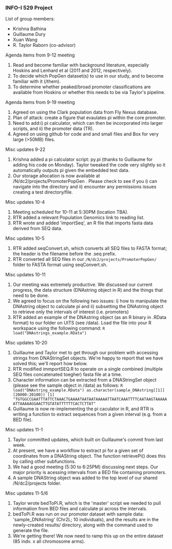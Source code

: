 ### INFO-I 529 Project ###
List of group members:
* Krishna Bathina
* Guillaume Dury
* Xuan Wang
* R. Taylor Raborn (co-advisor)

Agenda items from 9-12 meeting

1. Read and become familiar with background literature, especially Hoskins and Lenhard et al (2011 and 2012, respectively).
2. To decide which PopGen dataset(s) to use in our study, and to become familiar with it (/them).
3. To determine whether peaked/broad promoter classifications are available from Hoskins or whether this needs to be via Taylor's pipeline.

Agenda items from 9-19 meeting

1. Agreed on using the Clark population data from Fly Nexus database.
2. Plan of attack: create a figure that evaulates pi within the core promoter.
3. Need to add:i) pi calculator, which can then be incorporated into larger scripts, and ii) the promoter data (TR).
4. Agreed on using github for code and and small files and Box for very large (>50MB) files.

Misc updates 9-22

1. Krishna added a pi calculator script: py.pi (thanks to Guillaume for adding his code on Monday). Taylor tweaked the code very slightly so it automatically outputs pi given the embedded test data.
2. Our storage allocation is now available at /N/dc2/projects/PromoterPopGen . Please check to see if you i) can navigate into the directory and ii) encounter any permissions issues creating a test directory/file.

Misc updates 10-4

1. Meeting scheduled for 10-11 at 5:30PM (location TBA).
2. RTR added a relevant Population Genomics link to reading list.
3. RTR wrote and added 'importSeq', an R file that imports fasta data derived from SEQ data.

Misc updates 10-5

1. RTR added seqConvert.sh, which converts all SEQ files to FASTA format; the header is the filename before the .seq prefix.
2. RTR converted all SEQ files in our `/N/dc2/projects/PromoterPopGen/` folder to FASTA format using seqConvert.sh.

Misc updates 10-11

1. Our meeting was extremely productive. We discussed our current progress, the data structure (DNAstring object in R) and the things that need to be done.
2. We agreed to focus on the following two issues: i) how to manipulate the DNAstring object to calculate pi and ii) subsetting the DNAstring object to retrieve only the intervals of interest (i.e. promoters)
3. RTR added an example of the DNAstring object (as an R binary in .RData format) to our folder on UITS (see /data). Load the file into your R workspace using the following command:
`R
load("DNAstrings_example.RData")
`

Misc updates 10-20

1. Guillaume and Taylor met to get through our problem with accessing strings from DNAStringSet objects. We're happy to report that we have solved this; we'll report how below.
2. RTR modified immportSEQ.R to operate on a single combined (multiple SEQ files concatenated toegher) fasta file at a time.
3. Character information can be extracted from a DNAStringSet object (please see the sample object in /data)  as follows:
`R
load("DNAstring_example.RData")
as.character(sample_DNAstring[[1]][20000:20100])
[1] "TGTGGCCGAATTTATTCTAAACTGAAAATAATAATAAAAATTAATCAAATTTTCAATAAGTAAAAAATTAAAAAGGAACTTGTATATTTTTTCACTCTTAT"
`
4. Guillaume is now re-implementing the pi caculator in R, and RTR is writing a function to extract sequences from a given interval (e.g. from a BED file).

Misc updates 11-1

1. Taylor committed updates, which built on Guillaume's commit from last week.
2. At present, we have a workflow to extract pi for a given set of coordinates from a DNAString object. The function retrievePi() does this by calling other subfunctions.
3. We had a good meeting (5:30 to 6:25PM) discussing next steps. Our major priority is acessing intervals from a BED file containing promoters.
4. A sample DNAString object was added to the top level of our shared /N/dc2/projects folder.

Misc updates 11-5/6

1. Taylor wrote bedToPi.R, which is the 'master' script we needed to pull information from BED files and calculate pi across the intervals.
2. bedToPi.R was run on our promoter dataset with sample data: 'sample_DNAstring' (Chr2L; 10 individuals), and the results are in the newly-created results/ directory, along with the command used to generate the file.
3. We're getting there! We now need to ramp this up on the entire dataset (85 indv. x all chromosome arms).